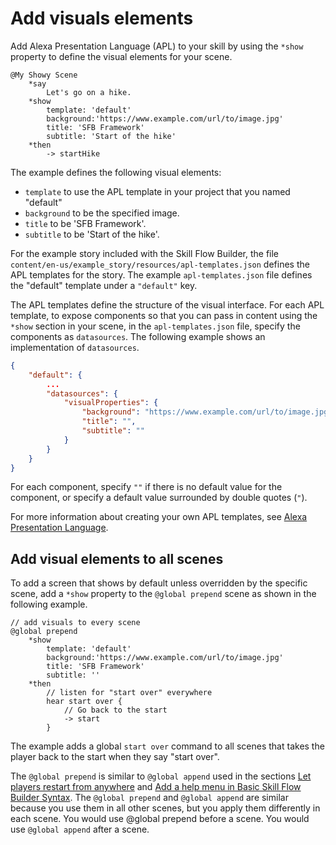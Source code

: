 # Add visuals elements

Add Alexa Presentation Language (APL) to your skill by using the `*show`
property to define the visual elements for your scene.

```
@My Showy Scene
    *say
        Let's go on a hike.
    *show
        template: 'default'
        background:'https://www.example.com/url/to/image.jpg'
        title: 'SFB Framework'
        subtitle: 'Start of the hike'
    *then
        -> startHike
```

The example defines the following visual elements:

- `template` to use the APL template in your project that you named "default"
- `background` to be the specified image.
- `title` to be 'SFB Framework'.
- `subtitle` to be 'Start of the hike'.

For the example story included with the Skill Flow Builder, the file
`content/en-us/example_story/resources/apl-templates.json` defines the APL
templates for the story. The example `apl-templates.json` file defines the
"default" template under a `"default"` key.

The APL templates define the structure of the visual interface. For each APL
template, to expose components so that you can pass in content using the `*show`
section in your scene, in the `apl-templates.json` file, specify the components
as `datasources`. The following example shows an implementation of `datasources`.

```json
{
    "default": {
        ...
        "datasources": {
            "visualProperties": {
                "background": "https://www.example.com/url/to/image.jpg",
                "title": "",
                "subtitle": ""
            }
        }
    }
}
```

For each component, specify `""` if there is no default value for the component,
or specify a default value surrounded by double quotes (`"`).

For more information about creating your own APL templates, see
[Alexa Presentation Language](https://developer.amazon.com/en-US/docs/alexa/alexa-presentation-language/understand-apl.html).

## Add visual elements to all scenes

To add a screen that shows by default unless overridden by the specific scene,
add a `*show` property to the `@global prepend` scene as shown in the following example.

```
// add visuals to every scene
@global prepend
    *show
        template: 'default'
        background:'https://www.example.com/url/to/image.jpg'
        title: 'SFB Framework'
        subtitle: ''
    *then
        // listen for "start over" everywhere
        hear start over {
            // Go back to the start
            -> start
        }
```

The example adds a global `start over` command to all scenes that takes the
player back to the start when they say "start over".

The `@global prepend` is similar to `@global append` used in the sections
[Let players restart from anywhere](../basic-skill-flow-builder-syntax/README#let-users-restart-from-anywhere)
and [Add a help menu in Basic Skill Flow Builder Syntax](../basic-skill-flow-builder-syntax/README#add-a-help-menu).
The `@global prepend` and `@global append` are similar because you use them in
all other scenes, but you apply them differently in each scene. You would use
@global prepend before a scene. You would use `@global append` after a scene.
